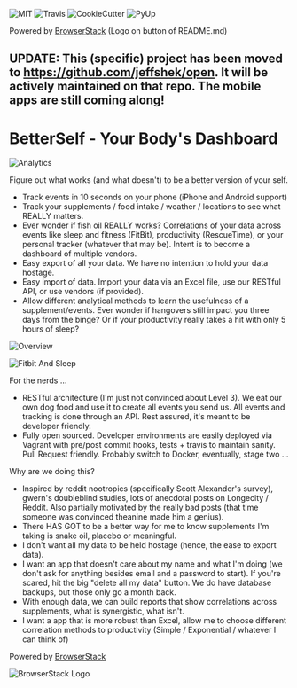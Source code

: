 
![MIT](https://img.shields.io/badge/License-MIT-yellow.svg)
![Travis](https://travis-ci.org/jeffshek/betterself.svg?branch=master)
![CookieCutter](https://img.shields.io/badge/built%20with-Cookiecutter%20Django-ff69b4.svg)
![PyUp](https://img.shields.io/pypi/v/pyupio.svg)

Powered by [BrowserStack](https://BrowserStack.com) (Logo on button of README.md)

## UPDATE: This (specific) project has been moved to https://github.com/jeffshek/open. It will be actively maintained on that repo. The mobile apps are still coming along!

BetterSelf - Your Body's Dashboard
==============================
![Analytics](https://user-images.githubusercontent.com/392678/29753400-b58d00b4-8b3e-11e7-93eb-60c9eb206d16.png)

Figure out what works (and what doesn't) to be a better version of your self.

- Track events in 10 seconds on your phone (iPhone and Android support)
- Track your supplements / food intake / weather / locations to see what REALLY matters.
- Ever wonder if fish oil REALLY works? Correlations of your data across events like sleep and fitness (FitBit), productivity (RescueTime), or your personal tracker (whatever that may be). Intent is to become a dashboard of multiple vendors.
- Easy export of all your data. We have no intention to hold your data hostage.
- Easy import of data. Import your data via an Excel file, use our RESTful API, or use vendors (if provided).
- Allow different analytical methods to learn the usefulness of a supplement/events. Ever wonder if hangovers still impact you three days from the binge? Or if your productivity really takes a hit with only 5 hours of sleep?


![Overview](https://user-images.githubusercontent.com/392678/29753424-259da854-8b3f-11e7-8869-667aa6a12007.png)

![Fitbit And Sleep](https://user-images.githubusercontent.com/392678/29753405-ccc2ad06-8b3e-11e7-8536-75736ece9e9b.png)
        
For the nerds ...

- RESTful architecture (I'm just not convinced about Level 3). We eat our own dog food and use it to create all events you send us. All events and tracking is done through an API. Rest assured, it's meant to be developer friendly.
- Fully open sourced. Developer environments are easily deployed via Vagrant with pre/post commit hooks, tests + travis to maintain sanity. Pull Request friendly. Probably switch to Docker, eventually, stage two ...

Why are we doing this?

- Inspired by reddit nootropics (specifically Scott Alexander's survey), gwern's doubleblind studies, lots of anecdotal posts on Longecity / Reddit. Also partially motivated by the really bad posts (that time someone was convinced theanine made him a genius).
- There HAS GOT to be a better way for me to know supplements I'm taking is snake oil, placebo or meaningful.
- I don't want all my data to be held hostage (hence, the ease to export data).
- I want an app that doesn't care about my name and what I'm doing (we don't ask for anything besides email and a password to start). If you're scared, hit the big "delete all my data" button. We do have database backups, but those only go a month back.
- With enough data, we can build reports that show correlations across supplements, what is synergistic, what isn't.
- I want a app that is more robust than Excel, allow me to choose different correlation methods to productivity (Simple / Exponential / whatever I can think of)

Powered by [BrowserStack](https://www.browserstack.com/)

![BrowserStack Logo](https://d98b8t1nnulk5.cloudfront.net/production/images/layout/logo-header.png?1469004780) 

